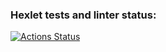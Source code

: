 ### Hexlet tests and linter status:
[![Actions Status](https://github.com/ArsenHandzhyan/java-project-99/actions/workflows/hexlet-check.yml/badge.svg)](https://github.com/ArsenHandzhyan/java-project-99/actions)
